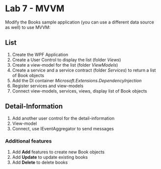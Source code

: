 # Lab 7 - MVVM

Modify the Books sample application (you can use a different data source as well) to use MVVM:

## List

1. Create the WPF Application
2. Create a User Control to display the list (folder *Views*)
3. Create a view-model for the list (folder *ViewModels*)
4. Create a service and a service contract (folder *Services*) to return a list of Book objects
5. Add the DI container *Microsoft.Extensions.DependencyInjection*
6. Register services and view-models
7. Connect view-models, services, views, display list of Book objects

## Detail-Information

1. Add another user control for the detail-information
2. View-model
3. Connect, use IEventAggregator to send messages

### Additional features

1. Add **Add** features to create new Book objects
2. Add **Update** to update existing books
3. Add **Delete** to delete books
